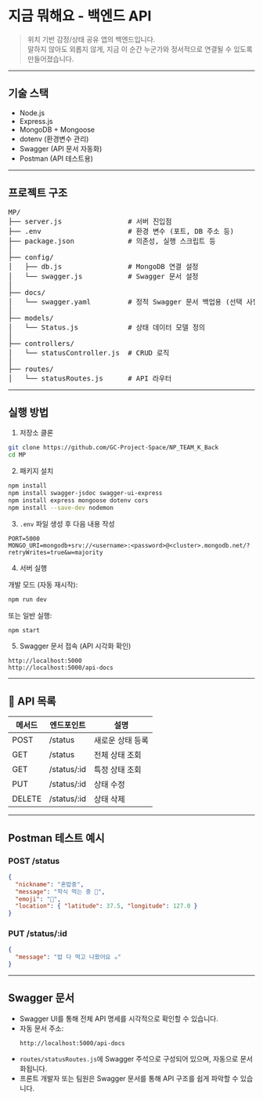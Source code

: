 #  지금 뭐해요 - 백엔드 API

> 위치 기반 감정/상태 공유 앱의 백엔드입니다.  
> 말하지 않아도 외롭지 않게, 지금 이 순간 누군가와 정서적으로 연결될 수 있도록 만들어졌습니다.

---

##   기술 스택

- Node.js
- Express.js
- MongoDB + Mongoose
- dotenv (환경변수 관리)
- Swagger (API 문서 자동화)
- Postman (API 테스트용)

---

##   프로젝트 구조

<pre>
MP/
├── server.js                # 서버 진입점
├── .env                     # 환경 변수 (포트, DB 주소 등)
├── package.json             # 의존성, 실행 스크립트 등
│
├── config/
│   ├── db.js                # MongoDB 연결 설정
│   └── swagger.js           # Swagger 문서 설정
│
├── docs/
│   └── swagger.yaml         # 정적 Swagger 문서 백업용 (선택 사항)
│
├── models/
│   └── Status.js            # 상태 데이터 모델 정의
│
├── controllers/
│   └── statusController.js  # CRUD 로직
│
├── routes/
│   └── statusRoutes.js      # API 라우터
</pre>

---

##   실행 방법

1.  저장소 클론

```bash
git clone https://github.com/GC-Project-Space/NP_TEAM_K_Back
cd MP
```

2.  패키지 설치

```bash
npm install
npm install swagger-jsdoc swagger-ui-express
npm install express mongoose dotenv cors
npm install --save-dev nodemon
```

3.  `.env` 파일 생성 후 다음 내용 작성

```env
PORT=5000
MONGO_URI=mongodb+srv://<username>:<password>@<cluster>.mongodb.net/?retryWrites=true&w=majority
```

4.  서버 실행

개발 모드 (자동 재시작):
```bash
npm run dev
```

또는 일반 실행:
```bash
npm start
```

5. Swagger 문서 접속 (API 시각화 확인)
```
http://localhost:5000
http://localhost:5000/api-docs
```

---

##  📡 API 목록

| 메서드 | 엔드포인트     | 설명             |
|--------|----------------|------------------|
| POST   | /status        | 새로운 상태 등록 |
| GET    | /status        | 전체 상태 조회   |
| GET    | /status/:id    | 특정 상태 조회   |
| PUT    | /status/:id    | 상태 수정        |
| DELETE | /status/:id    | 상태 삭제        |

---

##  Postman 테스트 예시

###  POST /status
```json
{
  "nickname": "혼밥중",
  "message": "학식 먹는 중 🍚",
  "emoji": "🍚",
  "location": { "latitude": 37.5, "longitude": 127.0 }
}
```

###  PUT /status/:id
```json
{
  "message": "밥 다 먹고 나왔어요 ☕"
}
```

---

##  Swagger 문서

- Swagger UI를 통해 전체 API 명세를 시각적으로 확인할 수 있습니다.
- 자동 문서 주소:
  ```
  http://localhost:5000/api-docs
  ```
- `routes/statusRoutes.js`에 Swagger 주석으로 구성되어 있으며, 자동으로 문서화됩니다.
- 프론트 개발자 또는 팀원은 Swagger 문서를 통해 API 구조를 쉽게 파악할 수 있습니다.
